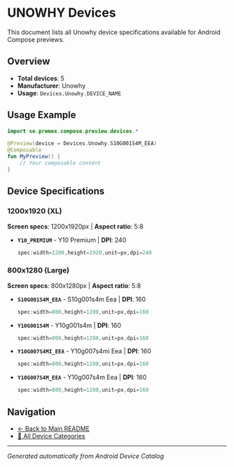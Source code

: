 # UNOWHY Devices

This document lists all Unowhy device specifications available for Android Compose previews.

## Overview

- **Total devices**: 5
- **Manufacturer**: Unowhy
- **Usage**: `Devices.Unowhy.DEVICE_NAME`

## Usage Example

```kotlin
import se.premex.compose.preview.devices.*

@Preview(device = Devices.Unowhy.S10G001S4M_EEA)
@Composable
fun MyPreview() {
    // Your composable content
}
```

## Device Specifications

### 1200x1920 (XL)

**Screen specs**: 1200x1920px | **Aspect ratio**: 5:8

- **`Y10_PREMIUM`** - Y10 Premium | **DPI**: 240
  ```kotlin
  spec:width=1200,height=1920,unit=px,dpi=240
  ```

### 800x1280 (Large)

**Screen specs**: 800x1280px | **Aspect ratio**: 5:8

- **`S10G001S4M_EEA`** - S10g001s4m Eea | **DPI**: 160
  ```kotlin
  spec:width=800,height=1280,unit=px,dpi=160
  ```

- **`Y10G001S4M`** - Y10g001s4m | **DPI**: 160
  ```kotlin
  spec:width=800,height=1280,unit=px,dpi=160
  ```

- **`Y10G007S4MI_EEA`** - Y10g007s4mi Eea | **DPI**: 160
  ```kotlin
  spec:width=800,height=1280,unit=px,dpi=160
  ```

- **`Y10G007S4M_EEA`** - Y10g007s4m Eea | **DPI**: 160
  ```kotlin
  spec:width=800,height=1280,unit=px,dpi=160
  ```

## Navigation

- [← Back to Main README](../../README.md)
- [📱 All Device Categories](../README.md)

---
*Generated automatically from Android Device Catalog*
